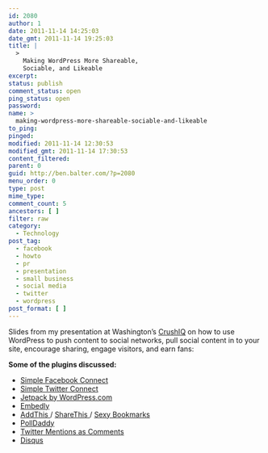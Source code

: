 ```yaml
---
id: 2080
author: 1
date: 2011-11-14 14:25:03
date_gmt: 2011-11-14 19:25:03
title: |
  >
    Making WordPress More Shareable,
    Sociable, and Likeable
excerpt:
status: publish
comment_status: open
ping_status: open
password:
name: >
  making-wordpress-more-shareable-sociable-and-likeable
to_ping:
pinged:
modified: 2011-11-14 12:30:53
modified_gmt: 2011-11-14 17:30:53
content_filtered:
parent: 0
guid: http://ben.balter.com/?p=2080
menu_order: 0
type: post
mime_type:
comment_count: 5
ancestors: [ ]
filter: raw
category:
  - Technology
post_tag:
  - facebook
  - howto
  - pr
  - presentation
  - small business
  - social media
  - twitter
  - wordpress
post_format: [ ]
---
```

Slides from my presentation at Washington’s [CrushIQ][1] on how to use WordPress to push content to social networks, pull social content in to your site, encourage sharing, engage visitors, and earn fans:

<div style="text-align: center;">
  <p>
  </p>
</div>

**Some of the plugins discussed:**

*   [Simple Facebook Connect][2]
*   [Simple Twitter Connect][3]
*   [Jetpack by WordPress.com][4]
*   [Embedly][5]
*   [AddThis ][6]/ [ShareThis ][7]/ [Sexy Bookmarks][8]
*   [PollDaddy][9]
*   [Twitter Mentions as Comments][10]
*   [Disqus][11]

 [1]: http://crushiq.com
 [2]: http://wordpress.org/extend/plugins/simple-facebook-connect/
 [3]: http://wordpress.org/extend/plugins/simple-twitter-connect/
 [4]: http://wordpress.org/extend/plugins/jetpack/
 [5]: http://wordpress.org/extend/plugins/embedly/
 [6]: http://wordpress.org/extend/plugins/addthis/
 [7]: http://wordpress.org/extend/plugins/share-this/
 [8]: http://wordpress.org/extend/plugins/sexybookmarks/
 [9]: http://wordpress.org/extend/plugins/polldaddy/
 [10]: http://wordpress.org/extend/plugins/twitter-mentions-as-comments/
 [11]: http://wordpress.org/extend/plugins/disqus-comment-system/